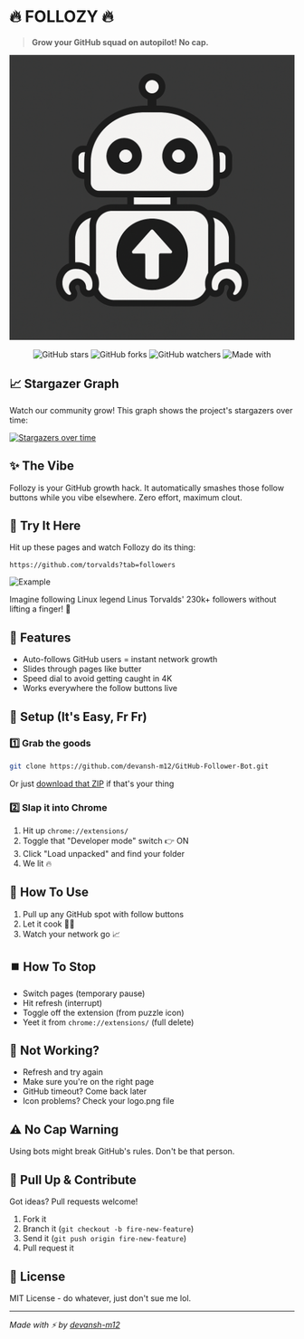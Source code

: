 # 🔥 FOLLOZY 🔥

> **Grow your GitHub squad on autopilot! No cap.**

![Follozy Logo](logo.png)

<div align="center">
  
![GitHub stars](https://img.shields.io/github/stars/devansh-m12/GitHub-Follower-Bot?style=for-the-badge&color=yellow)
![GitHub forks](https://img.shields.io/github/forks/devansh-m12/GitHub-Follower-Bot?style=for-the-badge&color=orange)
![GitHub watchers](https://img.shields.io/github/watchers/devansh-m12/GitHub-Follower-Bot?style=for-the-badge&color=purple)
![Made with](https://img.shields.io/badge/MADE_WITH-JAVASCRIPT-blue?style=for-the-badge)
  
</div>

## 📈 Stargazer Graph

Watch our community grow! This graph shows the project's stargazers over time:

[![Stargazers over time](https://starchart.cc/devansh-m12/GitHub-Follower-Bot.svg)](https://starchart.cc/devansh-m12/GitHub-Follower-Bot)

## ✨ The Vibe

Follozy is your GitHub growth hack. It automatically smashes those follow buttons while you vibe elsewhere. Zero effort, maximum clout.

## 👀 Try It Here

Hit up these pages and watch Follozy do its thing:

```
https://github.com/torvalds?tab=followers
```

![Example](https://i.imgur.com/cMGYIjV.png)

Imagine following Linux legend Linus Torvalds' 230k+ followers without lifting a finger! 🤯

## 🚀 Features

- Auto-follows GitHub users = instant network growth
- Slides through pages like butter
- Speed dial to avoid getting caught in 4K
- Works everywhere the follow buttons live

## 📲 Setup (It's Easy, Fr Fr)

### 1️⃣ Grab the goods

```bash
git clone https://github.com/devansh-m12/GitHub-Follower-Bot.git
```

Or just [download that ZIP](https://github.com/devansh-m12/GitHub-Follower-Bot/archive/refs/heads/main.zip) if that's your thing

### 2️⃣ Slap it into Chrome

1. Hit up `chrome://extensions/`
2. Toggle that "Developer mode" switch 👉 ON
3. Click "Load unpacked" and find your folder
4. We lit 🔥

## 🔄 How To Use

1. Pull up any GitHub spot with follow buttons
2. Let it cook 👨‍🍳
3. Watch your network go 📈

## ⏹️ How To Stop

- Switch pages (temporary pause)
- Hit refresh (interrupt)
- Toggle off the extension (from puzzle icon)
- Yeet it from `chrome://extensions/` (full delete)

## 👀 Not Working?

- Refresh and try again
- Make sure you're on the right page
- GitHub timeout? Come back later
- Icon problems? Check your logo.png file

## ⚠️ No Cap Warning

Using bots might break GitHub's rules. Don't be that person.

## 🤝 Pull Up & Contribute

Got ideas? Pull requests welcome!

1. Fork it
2. Branch it (`git checkout -b fire-new-feature`)
3. Send it (`git push origin fire-new-feature`)
4. Pull request it

## 💯 License

MIT License - do whatever, just don't sue me lol.

---

*Made with ⚡ by [devansh-m12](https://github.com/devansh-m12)*
